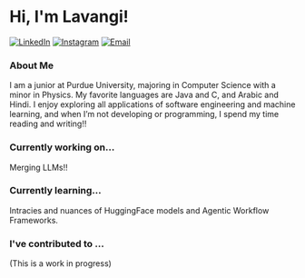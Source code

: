 # Hi, I'm Lavangi! 
[![LinkedIn](https://img.shields.io/badge/LinkedIn-F08486?style=for-the-badge&logo=linkedin&logoColor=white)](https://www.linkedin.com/in/lavangiYadava/)
[![Instagram](https://img.shields.io/badge/Instagram-EB5b5E?style=for-the-badge&logo=instagram&logoColor=white)](https://www.instagram.com/lavangi.yadava/)
[![Email](https://img.shields.io/badge/Email-E83A3E?style=for-the-badge&logo=gmail&logoColor=white)](mailto:lyadava@purdue.edu)
### About Me 
I am a junior at Purdue University, majoring in Computer Science with a minor in Physics. My favorite languages are Java and C, and Arabic and Hindi. I enjoy exploring all applications of software engineering and machine learning, and when I’m not developing or programming, I spend my time reading and writing!!

### Currently working on...
Merging LLMs!!

### Currently learning...
Intracies and nuances of HuggingFace models and Agentic Workflow Frameworks.

### I've contributed to ...
(This is a work in progress)
